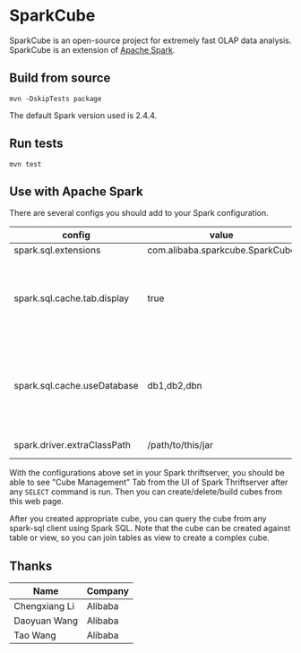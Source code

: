 # SparkCube

SparkCube is an open-source project for extremely fast OLAP data analysis. SparkCube is an extension of [Apache Spark](http://spark.apache.org).

## Build from source

```
mvn -DskipTests package
```

The default Spark version used is 2.4.4.

## Run tests

```
mvn test
```

## Use with Apache Spark

There are several configs you should add to your Spark configuration.

| config | value | comment |
| ---- | ---- | ---- |
| spark.sql.extensions | com.alibaba.sparkcube.SparkCube |  |
| spark.sql.cache.tab.display | true | To show web UI in the certain application, typically Spark Thriftserver. |
| spark.sql.cache.useDatabase | db1,db2,dbn | Different database names are separated by commas to store your view and cube|
| spark.driver.extraClassPath |  /path/to/this/jar | For web UI resources. |

With the configurations above set in your Spark thriftserver, you should be able to see "Cube Management" Tab from the UI of Spark Thriftserver after any `SELECT` command is run. Then you can create/delete/build cubes from this web page.

After you created appropriate cube, you can query the cube from any spark-sql client using Spark SQL. Note that the cube can be created against table or view, so you can join tables as view to create a complex cube.

## Thanks

| Name | Company |
| -- | -- |
| Chengxiang Li | Alibaba |
| Daoyuan Wang | Alibaba |
| Tao Wang | Alibaba |
